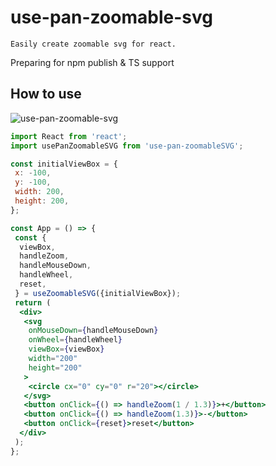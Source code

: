 # use-pan-zoomable-svg

`Easily create zoomable svg for react.`

Preparing for npm publish & TS support


## How to use

![use-pan-zoomable-svg](https://thumbs.gfycat.com/DimwittedSpiffyAmericanmarten-small.gif)

```react.jsx
import React from 'react';
import usePanZoomableSVG from 'use-pan-zoomableSVG';

const initialViewBox = {
 x: -100,
 y: -100,
 width: 200,
 height: 200,
};

const App = () => {
 const {
  viewBox,
  handleZoom,
  handleMouseDown,
  handleWheel,
  reset,
 } = useZoomableSVG({initialViewBox});
 return (
  <div>
   <svg
    onMouseDown={handleMouseDown}
    onWheel={handleWheel}
    viewBox={viewBox}
    width="200"
    height="200"
   >
    <circle cx="0" cy="0" r="20"></circle>
   </svg>
   <button onClick={() => handleZoom(1 / 1.3)}>+</button>
   <button onClick={() => handleZoom(1.3)}>-</button>
   <button onClick={reset}>reset</button>
  </div>
 );
};

```
